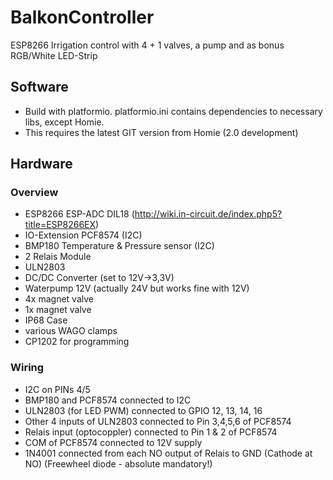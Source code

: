 # BalkonController
ESP8266 Irrigation control with 4 + 1 valves, a pump and as bonus RGB/White LED-Strip

## Software
- Build with platformio. platformio.ini contains dependencies to necessary libs, except Homie.
- This requires the latest GIT version from Homie (2.0 development)

## Hardware
### Overview
- ESP8266 ESP-ADC DIL18 (http://wiki.in-circuit.de/index.php5?title=ESP8266EX)
- IO-Extension PCF8574 (I2C)
- BMP180 Temperature & Pressure sensor (I2C)
- 2 Relais Module
- ULN2803
- DC/DC Converter (set to 12V->3,3V)
- Waterpump 12V (actually 24V but works fine with 12V)
- 4x magnet valve
- 1x magnet valve
- IP68 Case
- various WAGO clamps
- CP1202 for programming

### Wiring
- I2C on PINs 4/5
- BMP180 and PCF8574 connected to I2C
- ULN2803 (for LED PWM) connected to GPIO 12, 13, 14, 16
- Other 4 inputs of ULN2803 connected to Pin 3,4,5,6 of PCF8574
- Relais input (optocoppler) connected to Pin 1 & 2 of PCF8574
- COM of PCF8574 connected to 12V supply
- 1N4001 connected from each NO output of Relais to GND (Cathode at NO) (Freewheel diode - absolute mandatory!)
